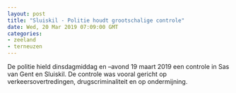 ```yaml
---
layout: post
title: "Sluiskil - Politie houdt grootschalige controle"
date: Wed, 20 Mar 2019 07:09:00 GMT
categories: 
- zeeland 
- terneuzen 
---
```


De politie hield dinsdagmiddag en –avond 19 maart 2019 een controle in Sas van Gent en Sluiskil. De controle was vooral gericht op verkeersovertredingen, drugscriminaliteit en op ondermijning.
